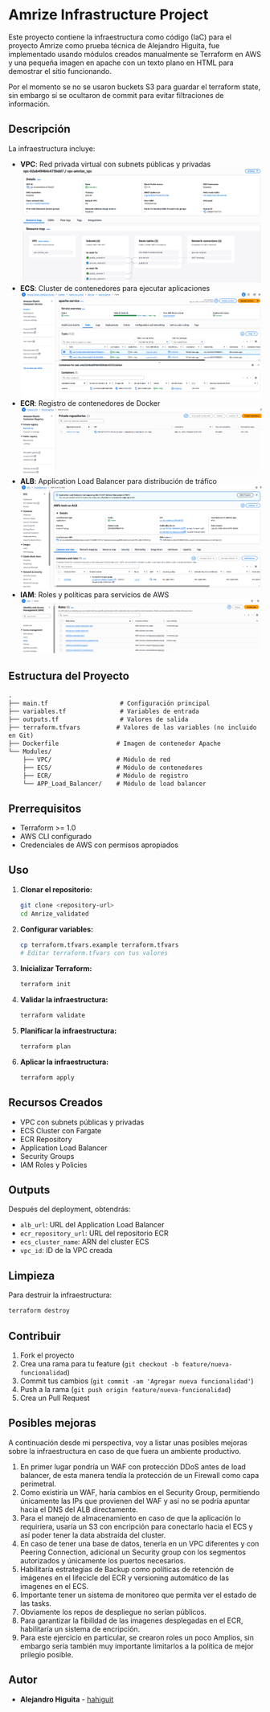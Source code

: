# Amrize Infrastructure Project

Este proyecto contiene la infraestructura como código (IaC) para el proyecto Amrize como prueba técnica de Alejandro Higuita, fue implementado usando módulos creados manualmente se Terraform en AWS y una pequeña imagen en apache con un texto plano en HTML para demostrar el sitio funcionando.

Por el momento se no se usaron buckets S3 para guardar el terraform state, sin embargo sí se ocultaron de commit para evitar filtraciones de información.

## Descripción

La infraestructura incluye:

- **VPC**: Red privada virtual con subnets públicas y privadas
![Configuración de la VPC y Subnets](./imagenes/VPC_Image.png)
- **ECS**: Cluster de contenedores para ejecutar aplicaciones
![Configuración del ECS y las Taks.](./imagenes/ECS_Tasks.png)
- **ECR**: Registro de contenedores de Docker
![Configuración del ECR.](./imagenes/ECR_Repo.png)
- **ALB**: Application Load Balancer para distribución de tráfico
![Configuración del ECR.](./imagenes/ALB.png)
- **IAM**: Roles y políticas para servicios de AWS
![Configuración del ECR.](./imagenes/Roles.png)

## Estructura del Proyecto

```
.
├── main.tf                    # Configuración principal
├── variables.tf               # Variables de entrada
├── outputs.tf                 # Valores de salida
├── terraform.tfvars          # Valores de las variables (no incluido en Git)
├── Dockerfile                # Imagen de contenedor Apache
└── Modules/
    ├── VPC/                  # Módulo de red
    ├── ECS/                  # Módulo de contenedores
    ├── ECR/                  # Módulo de registro
    └── APP_Load_Balancer/    # Módulo de load balancer
```

## Prerrequisitos

- Terraform >= 1.0
- AWS CLI configurado
- Credenciales de AWS con permisos apropiados

## Uso

1. **Clonar el repositorio:**
   ```bash
   git clone <repository-url>
   cd Amrize_validated
   ```

2. **Configurar variables:**
   ```bash
   cp terraform.tfvars.example terraform.tfvars
   # Editar terraform.tfvars con tus valores
   ```

3. **Inicializar Terraform:**
   ```bash
   terraform init
   ```

4. **Validar la infraestructura:**
   ```bash
   terraform validate
   ```
5. **Planificar la infraestructura:**
   ```bash
   terraform plan
   ```

6. **Aplicar la infraestructura:**
   ```bash
   terraform apply
   ```

## Recursos Creados

- VPC con subnets públicas y privadas
- ECS Cluster con Fargate
- ECR Repository
- Application Load Balancer
- Security Groups
- IAM Roles y Policies

## Outputs

Después del deployment, obtendrás:

- `alb_url`: URL del Application Load Balancer
- `ecr_repository_url`: URL del repositorio ECR
- `ecs_cluster_name`: ARN del cluster ECS
- `vpc_id`: ID de la VPC creada

## Limpieza

Para destruir la infraestructura:

```bash
terraform destroy
```

## Contribuir

1. Fork el proyecto
2. Crea una rama para tu feature (`git checkout -b feature/nueva-funcionalidad`)
3. Commit tus cambios (`git commit -am 'Agregar nueva funcionalidad'`)
4. Push a la rama (`git push origin feature/nueva-funcionalidad`)
5. Crea un Pull Request

## Posibles mejoras

A continuación desde mi perspectiva, voy a listar unas posibles mejoras sobre la infraestructura en caso de que fuera un ambiente productivo.

1.  En primer lugar pondría un WAF con protección DDoS antes de load balancer, de esta manera tendía la protección de un Firewall como capa perimetral.
2.  Como existiría un WAF, haría cambios en el Security Group, permitiendo únicamente las IPs que provienen del WAF y así no se podría apuntar hacia el DNS del ALB directamente.
3.  Para el manejo de almacenamiento en caso de que la aplicación lo requiriera, usaría un S3 con encripción para conectarlo hacia el ECS y así poder tener la data abstraída del cluster.
4.  En caso de tener una base de datos, tenerla en un VPC diferentes y con Peering Connection, adicional un Security group con los segmentos autorizados y únicamente los puertos necesarios.
5.  Habilitaría estrategias de Backup como políticas de retención de imágenes en el lifecicle del ECR y versioning automático de las imagenes en el ECS.
6.  Importante tener un sistema de monitoreo que permita ver el estado de las tasks.
7.  Obviamente los repos de despliegue no serían públicos.
8.  Para garantizar la fibilidad de las imagenes desplegadas en el ECR, habilitaría un sistema de encripción.
9.  Para este ejercicio en particular, se crearon roles un poco Amplios, sin embargo sería también muy importante limitarlos a la política de mejor prilegio posible.

## Autor

- **Alejandro Higuita** - [hahiguit](https://github.com/hahiguit)

